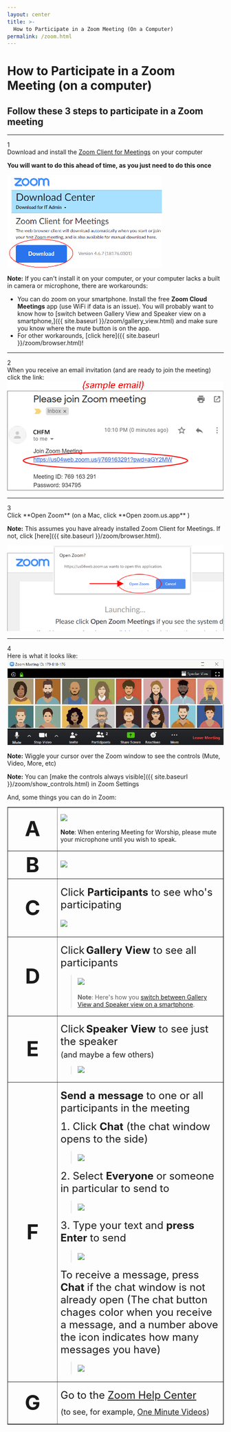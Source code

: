 ```yaml
---
layout: center
title: >-
  How to Participate in a Zoom Meeting (On a Computer)
permalink: /zoom.html
---
```


# How to Participate in a Zoom Meeting (on a computer)
## Follow these 3 steps to participate in a Zoom meeting

****
<div class="circleNumber">1</div> Download and install the <a href="https://zoom.us/download">Zoom Client for Meetings</a> on your computer

**You will want to do this ahead of time, as you just need to do this once**

<a class="noIcon" href="https://zoom.us/download">
  <img class="img-fluid" src="/assets/images/zoom/zmDownload.gif">
</a>

**Note:** If you can't install it on your computer, or your computer lacks a
built in camera or microphone, there are workarounds:

* You can do zoom on your smartphone. Install the free **Zoom Cloud Meetings** app (use WiFi if data is an issue). You will probably want to know how to [switch between Gallery View and Speaker view on a smartphone,]({{ site.baseurl }}/zoom/gallery_view.html) and make sure you know where the mute button is on the app.
* For other workarounds, [click here]({{ site.baseurl }}/zoom/browser.html)!

****
<div class="circleNumber">2</div> When you receive an email invitation (and are ready to join the meeting) click
the link:

<img class="img-fluid" src="/assets/images/zoom/zmEmail.gif">

****
<div class="circleNumber">3</div>Click **Open Zoom** (on a Mac, click **Open zoom.us.app** )

**Note:** This assumes you have already installed Zoom Client for Meetings. If not, click [here]({{ site.baseurl }}/zoom/browser.html).

<img class="img-fluid" src="/assets/images/zoom/zmOpen1.gif">

****
<div class="circleNumber">4</div>Here is what it looks like:

<img class="img-fluid" src="/assets/images/zoom/zmZoomWindow.gif">

**Note:** Wiggle your cursor over the Zoom window to see the controls (Mute, Video, More, etc)

**Note:** You can [make the controls always visible]({{ site.baseurl }}/zoom/show_controls.html) in Zoom Settings

And, some things you can do in Zoom:

<table style="width:145" border="1">
  <tr>
    <td width="100" height="23"> <div align="center"><strong><font size="+4">A</font></strong></div></td>
    <td><p><img src="{{ site.baseurl }}/assets/images/zoom/zmMuteUnmute.gif" /></p>
      <p><strong>Note</strong>: When entering Meeting for Worship, please mute
        your microphone until you wish to speak.</p></td>
  </tr>
  <tr>
    <td width="100" height="23"> <div align="center"><strong><font size="+4">B</font></strong></div></td>
    <td><img src="{{ site.baseurl }}/assets/images/zoom/zmVideo.gif" /></td>
  </tr>
  <tr>
    <td width="100" height="23"> <div align="center"><strong><font size="+4">C</font></strong></div></td>
    <td><p><font size="+2">Click <strong>Participants</strong> to see
        who's participating</font></p>
      <p><font size="+2"><img class="img-fluid" src="{{ site.baseurl }}/assets/images/zoom/zmParticipants.gif" /></font></p></td>
  </tr>
  <tr>
    <td width="100" height="23"> <div align="center"><strong><font size="+4">D</font></strong></div></td>
    <td><p><font size="+2">Click</font> <font size="+2"><strong>Gallery
        View </strong> to see all participants </font></p>
      <blockquote>
        <p><font size="+2"><img class="img-fluid" src="{{ site.baseurl }}/assets/images/zoom/zmGallery.gif" /></font></p>
        <p> <strong>Note</strong>: Here's how you <a href="{{ site.baseurl }}/zoom/gallery_view.html">switch
          between Gallery View and Speaker view on a smartphone</a>.</p>
      </blockquote></td>
  </tr>
  <tr>
    <td width="100" height="23"> <div align="center"><strong><font size="+4">E</font></strong></div></td>
    <td><p><font size="+2">Click</font> <font size="+2"><strong>Speaker
        View </strong> to see just the speaker <br>
        <font size="+1">(and maybe a few others)</font> </font></p>
      <blockquote>
        <p><img class="img-fluid" src="{{ site.baseurl }}/assets/images/zoom/zmSpeaker.gif" /></p>
      </blockquote></td>
  </tr>
  <tr>
    <td width="100" height="23"> <div align="center"><strong><font size="+4">F</font></strong></div></td>
    <td valign="middle"> <p><font size="+2"><strong>Send a message</strong> to
        one or all participants in the meeting</font></p>
      <p><font size="+2">1. Click <strong>Chat </strong>(the chat window opens
        to the side)</font></p>
      <blockquote>
        <p><font size="+2"><img class="img-fluid" src="{{ site.baseurl }}/assets/images/zoom/zmChat1.gif" /></font></p>
      </blockquote>
      <p><font size="+2">2. Select <strong>Everyone</strong> or someone in particular
        to send to</font></p>
      <blockquote>
        <p><font size="+2"><img class="img-fluid" src="{{ site.baseurl }}/assets/images/zoom/zmChat2.gif" /></font></p>
      </blockquote>
      <p><font size="+2">3. Type your text and <strong>press Enter</strong> to
        send</font></p>
      <blockquote>
        <p><font size="+2"><img class="img-fluid" src="{{ site.baseurl }}/assets/images/zoom/zmChat3.gif" /></font></p>
      </blockquote>
      <p><font size="+2">To receive a message, press <strong>Chat</strong> if
        the chat window is not already open (The chat button chages color when
        you receive a message, and a number above the icon indicates how many
        messages you have)</font></p>
      <blockquote>
        <p><font size="+2"><img class="img-fluid" src="{{ site.baseurl }}/assets/images/zoom/zmChat4.gif" /></font></p>
      </blockquote></td>
  </tr>
  <tr>
    <td width="100" height="23"> <div align="center"><strong><font size="+4">G</font></strong></div></td>
    <td valign="middle">
      <p><font size="+2">Go to the <a href="https://support.zoom.us/hc/en-us?mobile_site=false">Zoom
        Help Center</a></font></p>
      <p><font size="+1">(to see, for example, <a href="https://support.zoom.us/hc/en-us/articles/206618765-Zoom-Video-Tutorials">One
        Minute Videos</a>)</font></p></td>
  </tr>
</table>
